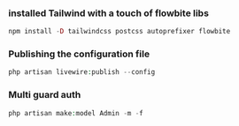 ### installed Tailwind with a touch of flowbite libs

```php
npm install -D tailwindcss postcss autoprefixer flowbite
```

### Publishing the configuration file

```php
php artisan livewire:publish --config
```

### Multi guard auth
```php
php artisan make:model Admin -m -f
```